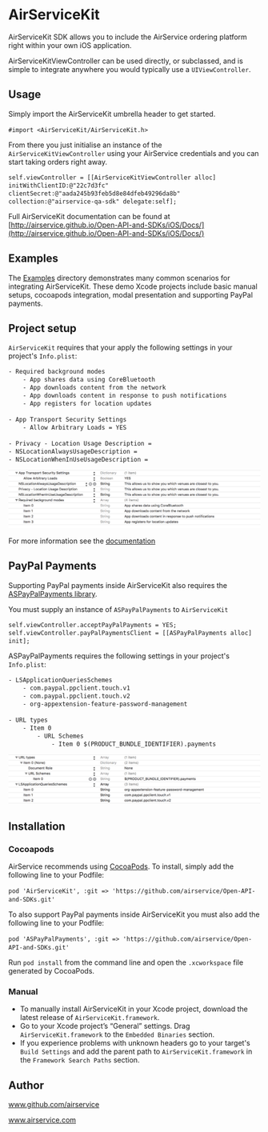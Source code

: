 # AirServiceKit

AirServiceKit SDK allows you to include the AirService ordering platform right within your own iOS application.

AirServiceKitViewController can be used directly, or subclassed, and is simple to integrate anywhere you would typically use a `UIViewController`.

## Usage

Simply import the AirServiceKit umbrella header to get started.

`#import <AirServiceKit/AirServiceKit.h>`

From there you just initialise an instance of the `AirServiceKitViewController` using your AirService credentials and you can start taking orders right away.

```objc
self.viewController = [[AirServiceKitViewController alloc] initWithClientID:@"22c7d3fc" clientSecret:@"aada245b93feb5d8e84dfeb49296da8b" collection:@"airservice-qa-sdk" delegate:self];
```

Full AirServiceKit documentation can be found at [http://airservice.github.io/Open-API-and-SDKs/iOS/Docs/](http://airservice.github.io/Open-API-and-SDKs/iOS/Docs/) 

## Examples

The [Examples](https://github.com/airservice/Open-API-and-SDKs/tree/master/iOS/Examples) directory demonstrates many common scenarios for integrating AirServiceKit. These demo Xcode projects include basic manual setups, cocoapods integration, modal presentation and supporting PayPal payments.

## Project setup

`AirServiceKit` requires that your apply the following settings in your project's `Info.plist`:

```
- Required background modes
	- App shares data using CoreBluetooth
	- App downloads content from the network
	- App downloads content in response to push notifications
	- App registers for location updates

- App Transport Security Settings
	- Allow Arbitrary Loads = YES

- Privacy - Location Usage Description =  
- NSLocationAlwaysUsageDescription = 
- NSLocationWhenInUseUsageDescription = 
```

[![Info.plist](https://raw.githubusercontent.com/airservice/Open-API-and-SDKs/master/iOS/Examples/Screenshots/InfoPlist1.png)](https://raw.githubusercontent.com/airservice/Open-API-and-SDKs/master/iOS/Examples/Screenshots/InfoPlist1.png)

For more information see the [documentation](http://airservice.github.io/Open-API-and-SDKs/iOS/Docs/) 

## PayPal Payments

Supporting PayPal payments inside AirServiceKit also requires the [ASPayPalPayments library](https://github.com/airservice/Open-API-and-SDKs).

You must supply an instance of `ASPayPalPayments` to `AirServiceKit`

```objc
self.viewController.acceptPayPalPayments = YES;
self.viewController.payPalPaymentsClient = [[ASPayPalPayments alloc] init];
```

ASPayPalPayments requires the following settings in your project's `Info.plist`:

```
- LSApplicationQueriesSchemes
	- com.paypal.ppclient.touch.v1
	- com.paypal.ppclient.touch.v2
	- org-appextension-feature-password-management

- URL types
	- Item 0
		- URL Schemes
			- Item 0 $(PRODUCT_BUNDLE_IDENTIFIER).payments
```

[![Info.plist](https://raw.githubusercontent.com/airservice/Open-API-and-SDKs/master/iOS/Examples/Screenshots/InfoPlist2.png)](https://raw.githubusercontent.com/airservice/Open-API-and-SDKs/master/iOS/Examples/Screenshots/InfoPlist2.png)

## Installation

### Cocoapods

AirService recommends using [CocoaPods](http://cocoapods.org). To install, simply add the following line to your Podfile:

`pod 'AirServiceKit', :git => 'https://github.com/airservice/Open-API-and-SDKs.git'`

To also support PayPal payments inside AirServiceKit you must also add the following line to your Podfile:

`pod 'ASPayPalPayments', :git => 'https://github.com/airservice/Open-API-and-SDKs.git'`

Run `pod install` from the command line and open the `.xcworkspace` file generated by CocoaPods.

### Manual

- To manually install AirServiceKit in your Xcode project, download the latest release of `AirServiceKit.framework`. 
- Go to your Xcode project’s “General” settings. Drag `AirServiceKit.framework` to the `Embedded Binaries` section.
- If you experience problems with unknown headers go to your target's `Build Settings` and add the parent path to `AirServiceKit.framework` in the `Framework Search Paths` section.

## Author

www.github.com/airservice

www.airservice.com
